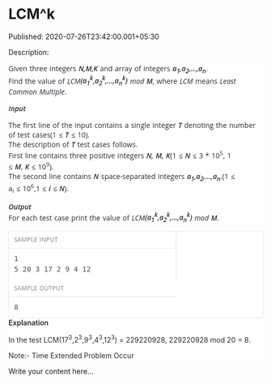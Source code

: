 # LCM^k

Published: 2020-07-26T23:42:00.001+05:30

Description: 
      <div class="starwars-lab" style="background-color: white; caret-color:
      rgb(37, 44, 51); color: #252c33; font-family: &quot;Open Sans&quot;, sans-serif;
      font-size: 14px; text-size-adjust: auto; word-spacing: 1px;"><p>Given three
      integers<span class="Apple-converted-space">&nbsp;</span><em><span
      style="font-weight: 600;">N,M,K</span></em>&nbsp;and array of
      integers<span class="Apple-converted-space">&nbsp;</span><em><span
      style="font-weight:
      600;">a<sub>1</sub>,a<sub>2</sub>,...,a<sub>n</sub></span></em>.<br
      />Find the value of<span
      class="Apple-converted-space">&nbsp;</span><em>LCM</em><span
      style="font-weight:
      600;"><em>(a<sub>1</sub><sup>k</sup>,a<sub>2</sub><sup>k</sup>,...,a<sub>n</sub><sup>k</sup>)<span
      class="Apple-converted-space">&nbsp;</span></em></span><em>mod<span
      class="Apple-converted-space">&nbsp;</span></em><span
      style="font-weight: 600;"><em>M</em></span>, where<span
      class="Apple-converted-space">&nbsp;</span><em>LCM</em><span
      class="Apple-converted-space">&nbsp;</span>means<span
      class="Apple-converted-space">&nbsp;</span><em>Least Common
      Multiple</em>.</p><p><span style="font-weight:
      600;"><em>Input</em></span></p><p>The first line of the input
      contains a single integer<span
      class="Apple-converted-space">&nbsp;</span><em><span style="font-weight:
      600;">T</span></em><span
      class="Apple-converted-space">&nbsp;</span>denoting the number of test cases(1
      ≤&nbsp;<span style="font-weight: 600;"><em>T</em></span><span
      class="Apple-converted-space">&nbsp;</span>≤&nbsp;10).&nbsp;<br
      />The description of<span
      class="Apple-converted-space">&nbsp;</span><span style="font-weight:
      600;"><em>T</em></span><span
      class="Apple-converted-space">&nbsp;</span>test cases follows.<br />First
      line contains three positive integers<span
      class="Apple-converted-space">&nbsp;</span><span style="font-weight:
      600;"><em>N, M, K</em></span>(1 ≤<span
      class="Apple-converted-space">&nbsp;</span><span style="font-weight:
      600;"><em>N</em></span>&nbsp;≤&nbsp;3 *
      10<sup>5</sup>, 1 ≤<span
      class="Apple-converted-space">&nbsp;</span><em><span style="font-weight:
      600;">M</span></em>,<span
      class="Apple-converted-space">&nbsp;</span><span style="font-weight:
      600;"><em>K</em></span>&nbsp;≤&nbsp;10<sup>9</sup>).<br
      />The second line contains<span
      class="Apple-converted-space">&nbsp;</span><em><span style="font-weight:
      600;">N</span></em><span
      class="Apple-converted-space">&nbsp;</span>space-separated integers<span
      class="Apple-converted-space">&nbsp;</span><span style="font-weight:
      600;"><em>a<sub>1</sub>,a<sub>2</sub>,...,a<sub>n</sub></em></span>.(1
      ≤ a<sub>i</sub><span
      class="Apple-converted-space">&nbsp;</span>≤&nbsp;10<sup>6</sup>,1
      ≤<span class="Apple-converted-space">&nbsp;</span><em><span
      style="font-weight: 600;">i</span></em><span
      class="Apple-converted-space">&nbsp;</span>≤<span
      class="Apple-converted-space">&nbsp;</span><span style="font-weight:
      600;"><em>N</em></span>).</p><p><em><span
      style="font-weight: 600;">Output</span></em><br />For each test case
      print the value of<span
      class="Apple-converted-space">&nbsp;</span><em>LCM</em><span
      style="font-weight:
      600;"><em>(a<sub>1</sub><sup>k</sup>,a<sub>2</sub><sup>k</sup>,...,a<sub>n</sub><sup>k</sup>)<span
      class="Apple-converted-space">&nbsp;</span></em></span><em>mod<span
      class="Apple-converted-space">&nbsp;</span></em><span
      style="font-weight: 600;"><em>M</em></span>.</p></div><div
      class="less-margin-2 input-output-container" style="background-color: white; border-radius:
      3px; border: 1px solid rgb(229, 231, 232); caret-color: rgb(37, 44, 51); color: #252c33;
      font-family: &quot;Open Sans&quot;, sans-serif; font-size: 14px; line-height: 21px;
      margin: 10px 0px 0px; text-size-adjust: auto; word-spacing: 1px;"><div
      class="input-output right-border" style="border-right-color: rgb(229, 231, 232);
      border-right-style: solid; border-right-width: 1px; box-sizing: border-box; float: left;
      overflow-x: auto; white-space: nowrap; width: 330.5px;"><div class="form-label"
      style="border-bottom: 1px solid rgb(229, 231, 232); padding: 6px 10px;"><div
      class="weight-600 less-margin-right light float-left small" style="color: #9ca3a8; float:
      left; font-size: 12px; font-weight: 600; margin-right: 5px;">SAMPLE
      INPUT</div><div class="input-output-opt float-right" style="float: right;"><a
      class="track-problem-sample-input tool-tip"
      href="https://he-s3.s3.amazonaws.com/media/hackathon/july-circuits-20/problems/b904998ec74d11ea.txt?Signature=zvfVEFGz3aK8%2BBeE1zPcGzH1Fy4%3D&amp;Expires=1595790580&amp;AWSAccessKeyId=AKIA6I2ISGOYH7WWS3G5"
      style="color: #4c9cdf; cursor: pointer; font-size: 16px; margin: 0px 5px;
      text-decoration-line: none;" target="_blank"><span class="fa fa-link"
      style="-webkit-font-smoothing: antialiased; display: inline-block; font-family: FontAwesome;
      font-size: inherit; font-stretch: normal; line-height: 1; text-rendering:
      auto;"></span></a><span
      class="Apple-converted-space">&nbsp;</span><a
      class="track-problem-sample-input-copy input-output-copy tool-tip" style="color: #4c9cdf;
      cursor: pointer; font-size: 16px; margin: 0px 5px;"><span class="fa fa-files-o"
      style="-webkit-font-smoothing: antialiased; display: inline-block; font-family: FontAwesome;
      font-size: inherit; font-stretch: normal; line-height: 1; text-rendering:
      auto;"></span></a></div><div class="clear" style="clear:
      both;"></div></div><div class="dark" style="color: #46535e;"><pre
      class="word-spacing-0" style="margin-bottom: 0px; margin-top: 0px; overflow-wrap: break-word;
      overflow-x: auto; padding: 10px; white-space: pre-wrap; word-spacing: 0px;">1
      5 20 3
      17 2 9 4 12
      </pre></div></div><div class="input-output" style="box-sizing:
      border-box; float: left; overflow-x: auto; white-space: nowrap; width: 330.5px;"><div
      class="form-label" style="border-bottom: 1px solid rgb(229, 231, 232); padding: 6px
      10px;"><div class="weight-600 float-left less-margin-right light small" style="color:
      #9ca3a8; float: left; font-size: 12px; font-weight: 600; margin-right: 5px;">SAMPLE
      OUTPUT</div><div class="input-output-opt float-right" style="float: right;"><a
      class="track-problem-sample-output tool-tip"
      href="https://he-s3.s3.amazonaws.com/media/hackathon/july-circuits-20/problems/b9022122c74d11ea.txt?Signature=C9o9oYIq3G4z549GmcaP7awdPjg%3D&amp;Expires=1595790580&amp;AWSAccessKeyId=AKIA6I2ISGOYH7WWS3G5"
      style="color: #4c9cdf; cursor: pointer; font-size: 16px; margin: 0px 5px;
      text-decoration-line: none;" target="_blank"><span class="fa fa-link"
      style="-webkit-font-smoothing: antialiased; display: inline-block; font-family: FontAwesome;
      font-size: inherit; font-stretch: normal; line-height: 1; text-rendering:
      auto;"></span></a><span
      class="Apple-converted-space">&nbsp;</span><a
      class="track-problem-sample-output-copy input-output-copy tool-tip" style="color: #4c9cdf;
      cursor: pointer; font-size: 16px; margin: 0px 5px;"><span class="fa fa-files-o"
      style="-webkit-font-smoothing: antialiased; display: inline-block; font-family: FontAwesome;
      font-size: inherit; font-stretch: normal; line-height: 1; text-rendering:
      auto;"></span></a></div><div class="clear" style="clear:
      both;"></div></div><div class="dark" style="color: #46535e;"><pre
      class="word-spacing-0" style="margin-bottom: 0px; margin-top: 0px; overflow-wrap: break-word;
      overflow-x: auto; padding: 10px; white-space: pre-wrap; word-spacing:
      0px;">8</pre></div></div><div class="clear" style="clear:
      both;"></div></div><div class="standard-margin" style="background-color:
      white; caret-color: rgb(37, 44, 51); color: #252c33; font-family: &quot;Open
      Sans&quot;, sans-serif; font-size: 14px; margin: 30px 0px 0px; text-size-adjust: auto;
      word-spacing: 1px;"><span class="weight-600 form-label" style="font-weight:
      600;">Explanation</span><div class="less-margin" style="margin: 5px 0px
      0px;"><p>In the test
      LCM(17<sup>3</sup>,2<sup>3</sup>,9<sup>3</sup>,4<sup>3</sup>,12<sup>3</sup>)
      =&nbsp;229220928,&nbsp;229220928 mod 20 = 8.</p><p>Note:- Time Extended
      Problem Occur</p></div></div>
      <script
      src="https://gist.github.com/Svastikkka/889c305050c00d577c15dce77ec85cdb.js"></script>

Write your content here...